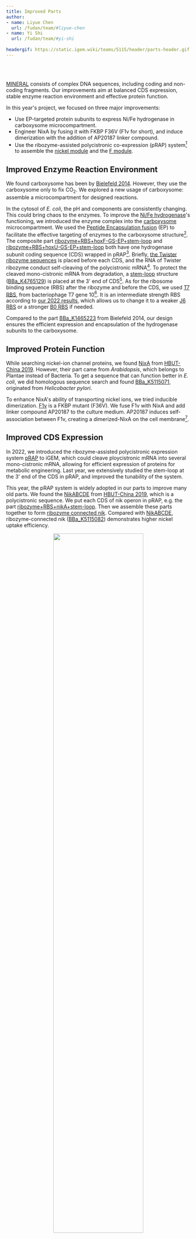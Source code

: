 ```yaml
---
title: Improved Parts
author:
- name: Liyue Chen
  url: /fudan/team/#liyue-chen
- name: Yi Shi
  url: /fudan/team/#yi-shi
  
headergif: https://static.igem.wiki/teams/5115/header/parts-header.gif
---
```



<br><br>

[MINERAL](/fudan/description/) consists of complex DNA sequences, including coding and non-coding fragments. Our improvements aim at balanced CDS expression, stable enzyme reaction environment and effective protein function.

In this year's project, we focused on three major improvements:

- Use EP-targeted protein subunits to express Ni/Fe hydrogenase in carboxysome microcompartment.
- Engineer NixA by fusing it with FKBP F36V (F1v for short), and induce dimerization with the addition of AP20187 linker compound.
- Use the ribozyme-assisted polycistronic co-expression (pRAP) system[^22] to assemble the [nickel module](https://parts.igem.org/Part:BBa_K5115068) and the [F module](https://parts.igem.org/Part:BBa_K5115067).


## Improved Enzyme Reaction Environment

We found carboxysome has been by [Bielefeld 2014](https://2014.igem.org/Team:Bielefeld-CeBiTec). However, they use the carboxysome only to fix CO<sub>2</sub>. We explored a new usage of carboxysome: assemble a microcompartment for designed reactions.

In the cytosol of *E. coli*, the pH and components are consistently changing. This could bring chaos to the enzymes. To improve the [Ni/Fe hydrogenase](https://parts.igem.org/Part:BBa_K5115020)'s functioning, we introduced the enzyme complex into the [carboxysome](https://parts.igem.org/Part:BBa_K5115065) microcompartment. We used the [Peptide Encapsulation fusion](https://parts.igem.org/Part:BBa_K5115002) (EP) to facilitate the effective targeting of enzymes to the carboxysome structure[^1]. The composite part [ribozyme+RBS+hoxF-GS-EP+stem-loop](https://parts.igem.org/Part:BBa_K5115061) and [ribozyme+RBS+hoxU-GS-EP+stem-loop](https://parts.igem.org/Part:BBa_K5115062) both have one hydrogenase subunit coding sequence (CDS) wrapped in pRAP[^22]. Briefly, [the Twister ribozyme sequences](https://parts.igem.org/Part:BBa_K4765020 ) is placed before each CDS, and the RNA of Twister ribozyme conduct self-cleaving of the polycistronic mRNA[^23]. To protect the cleaved mono-cistronic mRNA from degradation, a [stem-loop](https://2023.igem.wiki/fudan/part-collection/#ribozyme-assisted-polycistronic-co-expression)  structure ([BBa_K4765129](https://parts.igem.org/Part:BBa_K4765129)) is placed at the 3' end of CDS[^22]. As for the ribosome binding sequence (RBS) after the ribozyme and before the CDS, we used [T7 RBS](https://parts.igem.org/Part:BBa_K4162006), from bacteriophage T7 gene 10[^25]. It is an intermediate strength RBS according to [our 2022 results](https://2022.igem.wiki/fudan/measurement#optimization), which allows us to change it to a weaker [J6 RBS](https://parts.igem.org/Part:BBa_J61100) or a stronger [B0 RBS](https://parts.igem.org/Part:BBa_B0030) if needed.

Compared to the part [BBa_K1465223](https://parts.igem.org/Part:BBa_K1465223) from Bielefeld 2014, our design ensures the efficient expression and encapsulation of the hydrogenase subunits to the carboxysome.

## Improved Protein Function

While searching nickel-ion channel proteins, we found [NixA](https://parts.igem.org/Part:BBa_K3126006) from [HBUT-China 2019](https://2019.igem.org/Team:HBUT-China). However, their part came from *Arabidopsis*, which belongs to Plantae instead of Bacteria. To get a sequence that can function better in *E. coli*, we did homologous sequence search and found [BBa_K5115071](https://parts.igem.org/Part:BBa_K5115071), originated from *Helicobacter pylori*.

To enhance NixA's ability of transporting nickel ions, we tried inducible dimerization. [F1v](https://parts.igem.org/Part:BBa_K5115085) is a FKBP mutant (F36V). We fuse F1v with NixA and add linker compound AP20187 to the culture medium. AP20187 induces self-association between F1v, creating a dimerized-NixA on the cell membrane[^2].

## Improved CDS Expression

In 2022, we introduced the ribozyme-assisted polycistronic expression system [pRAP](https://2022.igem.wiki/fudan/parts) to iGEM, which could cleave ploycistronic mRNA into several mono-cistronic mRNA, allowing for efficient expression of proteins for metabolic engineering. Last year, we extensively studied the stem-loop at the 3' end of the CDS in pRAP, and improved the tunability of the system.

This year, the pRAP system is widely adopted in our parts to improve many old parts. We found the [NikABCDE](https://parts.igem.org/Part:BBa_K2652006) from [HBUT-China 2019](https://2019.igem.org/Team:HBUT-China), which is a polycistronic sequence. We put each CDS of nik operon in pRAP, e.g. the part [ribozyme+RBS+nikA+stem-loop](https://parts.igem.org/Part:BBa_K5115077). Then we assemble these parts together to form [ribozyme connected nik](https://parts.igem.org/Part:BBa_K5115082). Compared with [NikABCDE](https://parts.igem.org/Part:BBa_K2652006), ribozyme-connected nik ([BBa_K5115082](https://parts.igem.org/Part:BBa_K5115082)) demonstrates higher nickel uptake efficiency.

<div style="text-align: center;" id="fig1">
    <img src="https://static.igem.wiki/teams/5115/ni-results/30-mg-l-single-plasmid.png" style='width:70%'>
    <div>
      <span style="color: gray">Figure 1: Comparison of Ni²⁺ Uptake Efficiency by Different <em>E. coli</em>, in 30 mg/L Ni²⁺<br>
            <small>The graph shows the percentage of Ni²⁺ absorbed by<em>E. coli</em> expressing different constructs after 5 hours of growth in a medium containing 30 mg/L Ni²⁺ (<em>E. coli</em> strain: BL21 DE3, induced with 1 mM IPTG). Ni²⁺ uptake was calculated based on the difference between initial and final concentrations in the supernatant, divided by 30 mg/L. The optical density (OD₆₀₀) of the initial bacterial suspension was adjusted to 0.5. Culture for 5 hours, at 37°C with a rotating speed at 220 rpm. Three biological replicates were performed for each condition, and error bars represent the standard errors of the means (SEM) of these replicates.</small>
      </span>
        <br><br>
    </div>
</div>

The pRAP[^22] system can ensure a high efficient and balanced expression. This year, most CDS were first wrapped by pRAP, then assembled into designed configurations. Using step-wise assembly, we made [MINERAL](/fudan/description/) [nickel module](https://parts.igem.org/Part:BBa_K5115068) and [F module](https://parts.igem.org/Part:BBa_K5115067).

## Other Improvements

In addition, we did the following:

- Mutate RcnR ([BBa_K1758350](https://parts.igem.org/Part:BBa_K1758350)) to RcnR^C35L^ ([BBa_K5115000](https://parts.igem.org/Part:BBa_K5115000))
- Mutate FKBP ([BBa_K2601008](https://parts.igem.org/Part:BBa_K2601008)) to F1v (FKBP with F36V mutation, [BBa_K5115085](https://parts.igem.org/Part:BBa_BBa_K5115085))

## Improved Parts

| Original Part     | Original Description     | Improved Part   | Description     |
| ------ | ------------- | ------------------ | --------------- |
| [BBa K4275026](https://parts.igem.org/Part:BBa_K4275026) | Nickel ion channel protein gene | [BBa_K5115077](https://parts.igem.org/Part:BBa_K5115077) | ribozyme+RBS+nikA+stem-loop |
|   |   | [BBa_K5115078](https://parts.igem.org/Part:BBa_K5115078) | ribozyme+RBS+nikB+stem-loop |
|   |   | [BBa_K5115079](https://parts.igem.org/Part:BBa_K5115079) | ribozyme+RBS+nikC+stem-loop |
|   |   | [BBa_K5115080](https://parts.igem.org/Part:BBa_K5115080) | ribozyme+RBS+nikD+stem-loop |
|   |   | [BBa_K5115081](https://parts.igem.org/Part:BBa_K5115081) | ribozyme+RBS+nikE+stem-loop |
|   |   | [BBa_K5115082](https://parts.igem.org/Part:BBa_K5115082) | ribozyme connected nik |
| [BBa_K1758350](https://parts.igem.org/Part:BBa_K1758350) | Nickel repressor | [BBa_K5115000](https://parts.igem.org/Part:BBa_K5115000) | RcnR C35L                        |
| [BBa_K2601008](https://parts.igem.org/Part:BBa_K2601008) | FKBP-yEGFP       | [BBa_K5115085](https://parts.igem.org/Part:BBa_K5115085) | F1v = FKBP F36V                             |
| [BBa K3126006]((https://parts.igem.org/Part:BBa_K3126006)) | nixA             | [BBa_K5115071](https://parts.igem.org/Part:BBa_K5115071) | NixA                              |
|  |   | [BBa_K5115086](https://parts.igem.org/Part:BBa_K5115086) | NixA-F1v |
|  |   | [BBa_K5115087](https://parts.igem.org/Part:BBa_K5115087) | F1v-NixA                           |


## References

[^1]: Li, T., Jiang, Q., Huang, J., Aitchison, C. M., Huang, F., Yang, M., Dykes, G. F., He, H.-L., Wang, Q., Sprick, R. S., Cooper, A. I., & Liu, L.-N. (2020). Reprogramming bacterial protein organelles as a nanoreactor for hydrogen production. *Nature Communications*, *11*(1), 5448. [https://doi.org/10.1038/s41467-020-19280-0](https://doi.org/10.1038/s41467-020-19280-0)
[^2]: Clackson, T., Yang, W., Rozamus, L. W., Hatada, M., Amara, J. F., Rollins, C. T., Stevenson, L. F., Magari, S. R., Wood, S. A., Courage, N. L., Lu, X., Cerasoli, F., Gilman, M., & Holt, D. A. (1998). Redesigning an FKBP–ligand interface to generate chemical dimerizers with novel specificity. *Proceedings of the National Academy of Sciences of the United States of America*, *95*(18), 10437–10442. [https://pubmed.gov/9724721/](https://pubmed.ncbi.nlm.nih.gov/9724721/)
[^22]: Liu, Y., Wu, Z., Wu, D., Gao, N., & Lin, J. (2023). Reconstitution of Multi-Protein Complexes through Ribozyme-Assisted Polycistronic Co-Expression. *ACS Synthetic Biology*, *12*(1), 136–143.[https://doi.org/10.1021/acssynbio.2c00416](https://doi.org/10.1021/acssynbio.2c00416)
[^23]: Eiler, D., Wang, J., & Steitz, T. A. (2014). Structural basis for the fast self-cleavage reaction catalyzed by the twister ribozyme. *Proceedings of the National Academy of Sciences*, *111*(36), 13028–13033. [https://doi.org/10.1073/pnas.1414571111](https://doi.org/10.1073/pnas.1414571111)
[^25]: Olins, P. O., Devine, C. S., Rangwala, S. H., Kavka, K. S. (1988) The T7 phage gene 10 leader RNA, a ribosome-binding site that dramatically enhances the expression of foreign genes in *Escherichia coli*. *Gene*, *73*(1), 227-35. [https://doi.org/10.1016/0378-1119(88)90329-0](https://doi.org/10.1016/0378-1119(88)90329-0)
